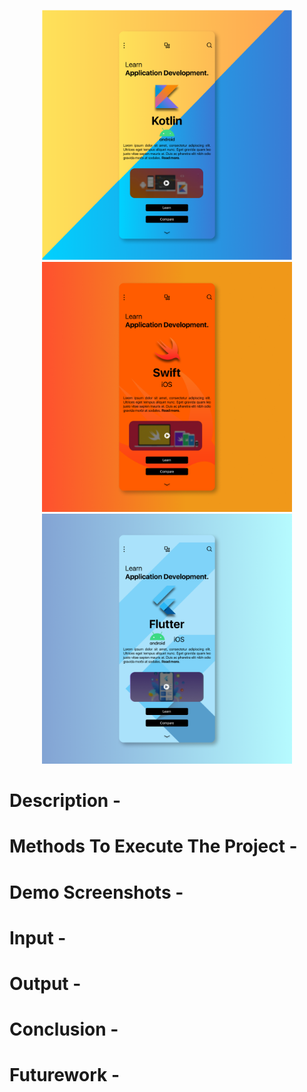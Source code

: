 <p align="center">
  <img src="https://github.com/MehulAgarwal07/Designs/blob/master/Mobile/Android/Instagram%20Post%20-%201.png" width="400" title="hover text">
  <img src="https://github.com/MehulAgarwal07/Designs/blob/master/Mobile/Android/Instagram%20Post%20-%202.png" width="400" title="hover text">
  <img src="https://github.com/MehulAgarwal07/Designs/blob/master/Mobile/Android/Instagram%20Post%20-%203.png" width="400" title="hover text">
</p>

# Description - 
# Methods To Execute The Project - 
# Demo Screenshots - 
# Input - 
# Output - 
# Conclusion - 
# Futurework - 
